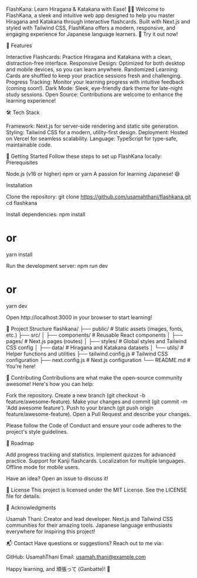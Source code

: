FlashKana: Learn Hiragana & Katakana with Ease! 🎴✨
Welcome to FlashKana, a sleek and intuitive web app designed to help you master Hiragana and Katakana through interactive flashcards. Built with Next.js and styled with Tailwind CSS, FlashKana offers a modern, responsive, and engaging experience for Japanese language learners. 🚀
Try it out now!

🌟 Features

Interactive Flashcards: Practice Hiragana and Katakana with a clean, distraction-free interface.
Responsive Design: Optimized for both desktop and mobile devices, so you can learn anywhere.
Randomized Learning: Cards are shuffled to keep your practice sessions fresh and challenging.
Progress Tracking: Monitor your learning progress with intuitive feedback (coming soon!).
Dark Mode: Sleek, eye-friendly dark theme for late-night study sessions.
Open Source: Contributions are welcome to enhance the learning experience!


🛠️ Tech Stack

Framework: Next.js for server-side rendering and static site generation.
Styling: Tailwind CSS for a modern, utility-first design.
Deployment: Hosted on Vercel for seamless scalability.
Language: TypeScript for type-safe, maintainable code.


🚀 Getting Started
Follow these steps to set up FlashKana locally:
Prerequisites

Node.js (v16 or higher)
npm or yarn
A passion for learning Japanese! 😄

Installation

Clone the repository:
git clone https://github.com/usamahthani/flashkana.git
cd flashkana


Install dependencies:
npm install
# or
yarn install


Run the development server:
npm run dev
# or
yarn dev


Open http://localhost:3000 in your browser to start learning!



📂 Project Structure
flashkana/
├── public/                 # Static assets (images, fonts, etc.)
├── src/
│   ├── components/         # Reusable React components
│   ├── pages/             # Next.js pages (routes)
│   ├── styles/            # Global styles and Tailwind CSS config
│   ├── data/              # Hiragana and Katakana datasets
│   └── utils/             # Helper functions and utilities
├── tailwind.config.js     # Tailwind CSS configuration
├── next.config.js         # Next.js configuration
└── README.md              # You're here!


🤝 Contributing
Contributions are what make the open-source community awesome! Here's how you can help:

Fork the repository.
Create a new branch (git checkout -b feature/awesome-feature).
Make your changes and commit (git commit -m 'Add awesome feature').
Push to your branch (git push origin feature/awesome-feature).
Open a Pull Request and describe your changes.

Please follow the Code of Conduct and ensure your code adheres to the project's style guidelines.

🌈 Roadmap

 Add progress tracking and statistics.
 Implement quizzes for advanced practice.
 Support for Kanji flashcards.
 Localization for multiple languages.
 Offline mode for mobile users.

Have an idea? Open an issue to discuss it!

📜 License
This project is licensed under the MIT License. See the LICENSE file for details.

🙌 Acknowledgments

Usamah Thani: Creator and lead developer.
Next.js and Tailwind CSS communities for their amazing tools.
Japanese language enthusiasts everywhere for inspiring this project!


📬 Contact
Have questions or suggestions? Reach out to me via:

GitHub: UsamahThani
Email: usamah.thani@example.com

Happy learning, and 頑張って (Ganbatte)! 💪
